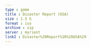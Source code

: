 ```yaml
---
type : game
title : Disaster Report (USA)
size : 1.5 G
format : iso
archive : zip
server : myrient
link2 : Disaster%20Report%20%28USA%29
---
```


